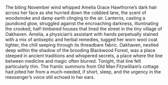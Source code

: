 The biting November wind whipped Amelia Grace Hawthorne’s dark hair across her face as she hurried down the cobbled lane, the scent of woodsmoke and damp earth clinging to the air.  Lanterns, casting a jaundiced glow, struggled against the encroaching darkness, illuminating the crooked, half-timbered houses that lined the street in the tiny village of Oakhaven.  Amelia, a physician’s assistant with hands perpetually stained with a mix of antiseptic and herbal remedies, tugged her worn wool coat tighter, the chill seeping through its threadbare fabric. Oakhaven, nestled deep within the shadow of the brooding Blackwood Forest, was a place steeped in ancient traditions and whispered secrets, a place where the line between medicine and magic often blurred. Tonight, that line felt particularly thin.  The frantic summons from Old Man Fitzwilliam’s cottage had jolted her from a much-needed, if short, sleep, and the urgency in the messenger’s voice still echoed in her ears.
